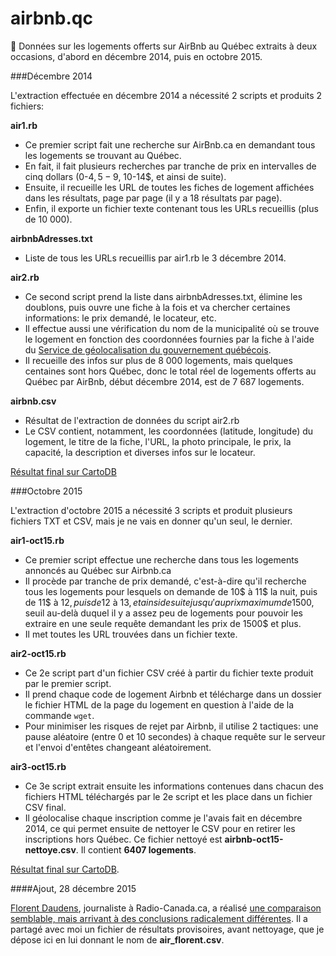 airbnb.qc
=========

:rocket: Données sur les logements offerts sur AirBnb au Québec extraits à deux occasions, d'abord en décembre 2014, puis en octobre 2015.

###Décembre 2014

L'extraction effectuée en décembre 2014 a nécessité 2 scripts et produits 2 fichiers: 

**air1.rb**
  * Ce premier script fait une recherche sur AirBnb.ca en demandant tous les logements se trouvant au Québec.
  * En fait, il fait plusieurs recherches par tranche de prix en intervalles de cinq dollars (0-4$, 5-9$, 10-14$, et ainsi de suite).
  * Ensuite, il recueille les URL de toutes les fiches de logement affichées dans les résultats, page par page (il y a 18 résultats par page).
  * Enfin, il exporte un fichier texte contenant tous les URLs recueillis (plus de 10 000).

**airbnbAdresses.txt**
  * Liste de tous les URLs recueillis par air1.rb le 3 décembre 2014.

**air2.rb**
  * Ce second script prend la liste dans airbnbAdresses.txt, élimine les doublons, puis ouvre une fiche à la fois et va chercher certaines informations: le prix demandé, le locateur, etc.
  * Il effectue aussi une vérification du nom de la municipalité où se trouve le logement en fonction des coordonnées fournies par la fiche à l'aide du [Service de géolocalisation du gouvernement québécois](http://geoegl.msp.gouv.qc.ca/accueil/aideglo.htm).
  * Il recueille des infos sur plus de 8 000 logements, mais quelques centaines sont hors Québec, donc le total réel de logements offerts au Québec par AirBnb, début décembre 2014, est de 7 687 logements.
 
**airbnb.csv**
  * Résultat de l'extraction de données du script air2.rb
  * Le CSV contient, notamment, les coordonnées (latitude, longitude) du logement, le titre de la fiche, l'URL, la photo principale, le prix, la capacité, la description et diverses infos sur le locateur.

[Résultat final sur CartoDB](http://cdb.io/1yob6Nn)

###Octobre 2015

L'extraction d'octobre 2015 a nécessité 3 scripts et produit plusieurs fichiers TXT et CSV, mais je ne vais en donner qu'un seul, le dernier.

**air1-oct15.rb**
 * Ce premier script effectue une recherche dans tous les logements annoncés au Québec sur Airbnb.ca
 * Il procède par tranche de prix demandé, c'est-à-dire qu'il recherche tous les logements pour lesquels on demande de 10$ à 11$ la nuit, puis de 11$ à 12$, puis de 12$ à 13$, et ainsi de suite jusqu'au prix maximum de 1500$, seuil au-delà duquel il y a assez peu de logements pour pouvoir les extraire en une seule requête demandant les prix de 1500$ et plus.
 * Il met toutes les URL trouvées dans un fichier texte.

**air2-oct15.rb**
* Ce 2e script part d'un fichier CSV créé à partir du fichier texte produit par le premier script.
* Il prend chaque code de logement Airbnb et télécharge dans un dossier le fichier HTML de la page du logement en question à l'aide de la commande ```wget```.
* Pour minimiser les risques de rejet par Airbnb, il utilise 2 tactiques: une pause aléatoire (entre 0 et 10 secondes) à chaque requête sur le serveur et l'envoi d'entêtes changeant aléatoirement.

**air3-oct15.rb**
* Ce 3e script extrait ensuite les informations contenues dans chacun des fichiers HTML téléchargés par le 2e script et les place dans un fichier CSV final.
* Il géolocalise chaque inscription comme je l'avais fait en décembre 2014, ce qui permet ensuite de nettoyer le CSV pour en retirer les inscriptions hors Québec. Ce fichier nettoyé est **airbnb-oct15-nettoye.csv**. Il contient **6407 logements**.

[Résultat final sur CartoDB](http://cdb.io/1jKhkaT).

####Ajout, 28 décembre 2015

[Florent Daudens](http://fdaudens.com/), journaliste à Radio-Canada.ca, a réalisé [une comparaison semblable, mais arrivant à des conclusions radicalement différentes](http://ici.radio-canada.ca/regions/montreal/2015/12/04/004-hausse-annonces-location-appartements-tourisme-airbnb-loi-quebec-carte.shtml). Il a partagé avec moi un fichier de résultats provisoires, avant nettoyage, que je dépose ici en lui donnant le nom de **air_florent.csv**.
